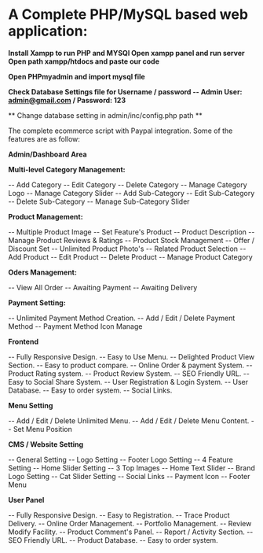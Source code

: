 # A Complete PHP/MySQL based web application:

**Install Xampp to run PHP and MYSQl
Open xampp panel and run server
Open path xampp/htdocs and paste our code**

**Open PHPmyadmin and import mysql file**

**Check Database Settings file for Username / password -- Admin User: admin@gmail.com / Password: 123**

** Change database setting in admin/inc/config.php path **

The complete ecommerce script with Paypal integration. Some of the features are as follow:

**Admin/Dashboard Area**

**Multi-level Category Management:**

-- Add Category
-- Edit Category
-- Delete Category
-- Manage Category Logo
-- Manage Category Slider
-- Add Sub-Category
-- Edit Sub-Category
-- Delete Sub-Category
-- Manage Sub-Category Slider

**Product Management:**

-- Multiple Product Image
-- Set Feature's Product
-- Product Description
-- Manage Product Reviews & Ratings
-- Product Stock Management
-- Offer / Discount Set
-- Unlimited Product Photo's
-- Related Product Selection
-- Add Product
-- Edit Product
-- Delete Product
-- Manage Product Category

**Oders Management:**

-- View All Order
-- Awaiting Payment
-- Awaiting Delivery

**Payment Setting:**

-- Unlimited Payment Method Creation.
-- Add / Edit / Delete Payment Method
-- Payment Method Icon Manage

**Frontend**

-- Fully Responsive Design.
-- Easy to Use Menu.
-- Delighted Product View Section.
-- Easy to product compare.
-- Online Order & payment System.
-- Product Rating system.
-- Product Review System.
-- SEO Friendly URL.
-- Easy to Social Share System.
-- User Registration & Login System.
-- User Database.
-- Easy to order system.
-- Social Links.

**Menu Setting**

-- Add / Edit / Delete Unlimited Menu.
-- Add / Edit / Delete Menu Content.
-- Set Menu Position

**CMS / Website Setting**

-- General Setting
-- Logo Setting
-- Footer Logo Setting
-- 4 Feature Setting
-- Home Slider Setting
-- 3 Top Images
-- Home Text Slider
-- Brand Logo Setting
-- Cat Slider Setting
-- Social Links
-- Payment Icon
-- Footer Menu

**User Panel**

-- Fully Responsive Design.
-- Easy to Registration.
-- Trace Product Delivery.
-- Online Order Management.
-- Portfolio Management.
-- Review Modify Facility.
-- Product Comment's Panel.
-- Report / Activity Section.
-- SEO Friendly URL.
-- Product Database.
-- Easy to order system.
